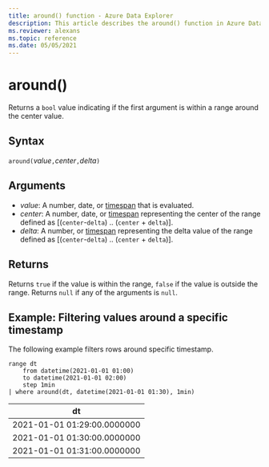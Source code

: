 ```yaml
---
title: around() function - Azure Data Explorer
description: This article describes the around() function in Azure Data Explorer.
ms.reviewer: alexans
ms.topic: reference
ms.date: 05/05/2021
---
```

# around()

Returns a `bool` value indicating if the first argument is within a range around the center value.

## Syntax

`around(`*value*`,`*center*`,`*delta*`)`

## Arguments

* *value*: A number, date, or [timespan](scalar-data-types/timespan.md) that is evaluated.
* *center*: A number, date, or [timespan](scalar-data-types/timespan.md) representing the center of the range defined as [(`center`-`delta`) .. (`center` + `delta`)].
* *delta*: A number, or [timespan](scalar-data-types/timespan.md) representing the delta value of the range defined as [(`center`-`delta`) .. (`center` + `delta`)].

## Returns

Returns `true` if the value is within the range, `false` if the value is outside the range.
Returns `null` if any of the arguments is `null`.

## Example: Filtering values around a specific timestamp

The following example filters rows around specific timestamp.

<!-- csl: https://help.kusto.windows.net/Samples -->
```kusto
range dt 
    from datetime(2021-01-01 01:00) 
    to datetime(2021-01-01 02:00) 
    step 1min
| where around(dt, datetime(2021-01-01 01:30), 1min)
```

|dt|
|---|
|2021-01-01 01:29:00.0000000|
|2021-01-01 01:30:00.0000000|
|2021-01-01 01:31:00.0000000|
